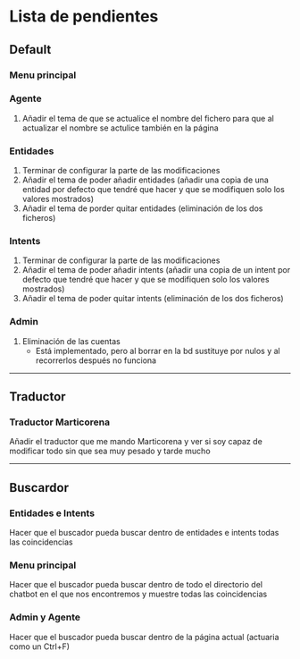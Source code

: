 # Lista de pendientes

## Default

### Menu principal

### Agente

1. Añadir el tema de que se actualice el nombre del fichero para que al actualizar el nombre se actulice también en la
   página

### Entidades

1. Terminar de configurar la parte de las modificaciones
2. Añadir el tema de poder añadir entidades (añadir una copia de una entidad por defecto que tendré que hacer y que se
   modifiquen solo los valores mostrados)
3. Añadir el tema de porder quitar entidades (eliminación de los dos ficheros)

### Intents

1. Terminar de configurar la parte de las modificaciones
2. Añadir el tema de poder añadir intents (añadir una copia de un intent por defecto que tendré que hacer y que se
   modifiquen solo los valores mostrados)
3. Añadir el tema de poder quitar intents (eliminación de los dos ficheros)

### Admin

1. Eliminación de las cuentas
    - Está implementado, pero al borrar en la bd sustituye por nulos y al recorrerlos después no funciona

---------------------------------------------

## Traductor

### Traductor Marticorena

Añadir el traductor que me mando Marticorena y ver si soy capaz de modificar todo sin que sea muy pesado y tarde mucho


---------------------------------------------

## Buscardor

### Entidades e Intents

Hacer que el buscador pueda buscar dentro de entidades e intents todas las coincidencias

### Menu principal

Hacer que el buscador pueda buscar dentro de todo el directorio del chatbot en el que nos encontremos y muestre todas
las coincidencias

### Admin y Agente

Hacer que el buscador pueda buscar dentro de la página actual (actuaria como un Ctrl+F)

